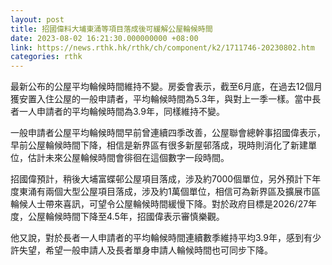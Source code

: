 ```yaml
---
layout: post
title: 招國偉料大埔東涌等項目落成後可緩解公屋輪候時間
date: 2023-08-02 16:21:30.000000000 +08:00
link: https://news.rthk.hk/rthk/ch/component/k2/1711746-20230802.htm
categories: rthk
---
```


最新公布的公屋平均輪候時間維持不變。房委會表示，截至6月底，在過去12個月獲安置入住公屋的一般申請者，平均輪候時間為5.3年，與對上一季一樣。當中長者一人申請者的平均輪候時間為3.9年，同樣維持不變。

一般申請者公屋平均輪候時間早前曾連續四季改善，公屋聯會總幹事招國偉表示，早前公屋輪候時間下降，相信是新界區有很多新屋邨落成，現時則消化了新建單位，估計未來公屋輪候時間會徘徊在這個數字一段時間。

招國偉預計，稍後大埔富蝶邨公屋項目落成，涉及約7000個單位，另外預計下年度東涌有兩個大型公屋項目落成，涉及約1萬個單位，相信可為新界區及擴展市區輪候人士帶來喜訊，可望令公屋輪候時間緩慢下降。對於政府目標是2026/27年度，公屋輪候時間下降至4.5年，招國偉表示審慎樂觀。

他又說，對於長者一人申請者的平均輪候時間連續數季維持平均3.9年，感到有少許失望，希望一般申請人及長者單身申請人輪候時間也可同步下降。
